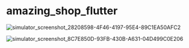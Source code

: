 # amazing_shop_flutter

![simulator_screenshot_28208598-4F46-4197-95E4-89C1EA50AFC2](https://github.com/Thauan/amazing-shop-flutter/assets/6880724/b147e83f-9d6c-4750-b7cd-ea1902f31311=x250)

![simulator_screenshot_8C7E850D-93FB-430B-A631-04D499C0E206](https://github.com/Thauan/amazing-shop-flutter/assets/6880724/2a65f518-ad51-412a-ae53-d75e21f74066=x250)

